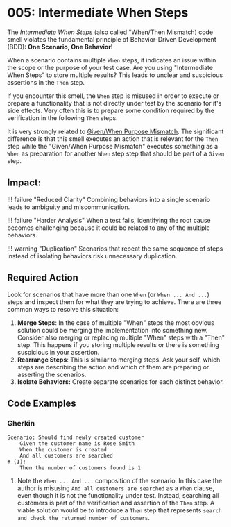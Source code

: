 # 005: Intermediate When Steps

The *Intermediate When Steps* (also called "When/Then Mismatch) code smell violates the fundamental principle of Behavior-Driven Development (BDD): **One Scenario, One Behavior!**

When a scenario contains multiple `When` steps, it indicates an issue within the scope or the purpose of your test case. Are you using "Intermediate When Steps" to store multiple results? This leads to unclear and suspicious assertions in the `Then` step.

If you encounter this smell, the `When` step is misused in order to execute or prepare a functionality that is not directly under test by the scenario for it's side effects. Very often this is to prepare some condition required by the verification in the following `Then` steps.

It is very strongly related to [Given/When Purpose Mismatch](/smells/006-given-when-purpose-mismatch). The significant difference is that this smell executes an action that is relevant for the `Then` step while the "Given/When Purpose Mismatch" executes something as a `When` as preparation for another `When` step step that should be part of a `Given` step.

## Impact:

!!! failure "Reduced Clarity"
    Combining behaviors into a single scenario leads to ambiguity and miscommunication.

!!! failure "Harder Analysis"
    When a test fails, identifying the root cause becomes challenging because it could be related to any of the multiple behaviors.

!!! warning "Duplication"
    Scenarios that repeat the same sequence of steps instead of isolating behaviors risk unnecessary duplication.

## Required Action
Look for scenarios that have more than one `When` (or `When ... And ...`) steps and inspect them for what they are trying to achieve. There are three common ways to resolve this situation:

1. **Merge Steps**: In the case of multiple "When" steps the most obvious solution could be merging the implementation into something new. Consider also merging or replacing multiple "When" steps with a  "Then" step. This happens if you storing multiple results or there is something suspicious in your assertion.
2. **Rearrange Steps**: This is similar to merging steps. Ask your self, which steps are describing the action and which of them are preparing or asserting the scenarios.
3. **Isolate Behaviors:** Create separate scenarios for each distinct behavior.

## Code Examples
### Gherkin
```gherkin title="Customer.feature"
Scenario: Should find newly created customer
    Given the customer name is Rose Smith
    When the customer is created
    And all customers are searched
# (1)!
    Then the number of customers found is 1
```
1. Note the `When ... And ...` composition of the scenario. In this case the author is misusing `And all customers are searched` as a `When` clause, even though it is not the functionality under test. Instead, searching all customers is part of the verification and assertion of the `Then` step. A viable solution would be to introduce a `Then` step that represents `search and check the returned number of customers`.
